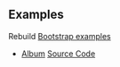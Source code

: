 ## Examples

Rebuild [Bootstrap examples](https://getbootstrap.com/docs/4.1/examples/)

- [Album](https://getbootstrap.com/docs/4.1/examples/album/) [Source Code](https://github.com/richardzcode/bootstrap-4-react/blob/master/example/Album.js)
